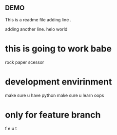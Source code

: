 ## DEMO 
This is a readme file
adding line .

adding another line.
helo
world

# this is going to work babe 
rock paper scessor




# development envirinment 

make sure u have python
make sure u learn oops

# only for feature branch

f
e
u
t
